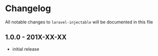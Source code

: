 # Changelog

All notable changes to `laravel-injectable` will be documented in this file

## 1.0.0 - 201X-XX-XX

- initial release
